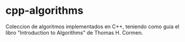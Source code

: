 # cpp-algorithms
Coleccion de algoritmos implementados en C++, teniendo como guia el libro "Introduction to Algorithms" de Thomas H. Cormen.